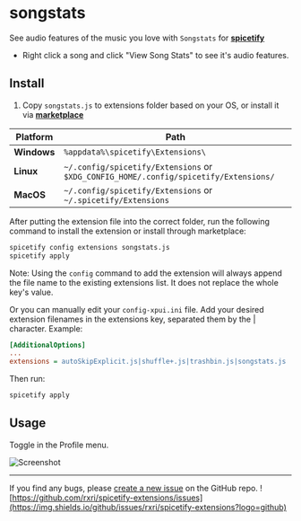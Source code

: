 # songstats

See audio features of the music you love with `Songstats` for **[spicetify](https://github.com/spicetify/cli)**

* Right click a song and click "View Song Stats" to see it's audio features.

## Install

1. Copy `songstats.js` to extensions folder based on your OS, or install it via **[marketplace](https://github.com/spicetify/spicetify-marketplace)**

| **Platform**   | **Path**                                                                             |
|----------------|--------------------------------------------------------------------------------------|
| **Windows**    | `%appdata%\spicetify\Extensions\`                                                    |
| **Linux**      | `~/.config/spicetify/Extensions` or `$XDG_CONFIG_HOME/.config/spicetify/Extensions/` |
| **MacOS**      | `~/.config/spicetify/Extensions` or `~/.spicetify/Extensions`                        |

After putting the extension file into the correct folder, run the following command to install the extension or install through marketplace:

```sh
spicetify config extensions songstats.js
spicetify apply
```

Note: Using the `config` command to add the extension will always append the file name to the existing extensions list. It does not replace the whole key's value.

Or you can manually edit your `config-xpui.ini` file. Add your desired extension filenames in the extensions key, separated them by the | character.
Example:

```ini
[AdditionalOptions]
...
extensions = autoSkipExplicit.js|shuffle+.js|trashbin.js|songstats.js
```

Then run:

```sh
spicetify apply
```

## Usage

Toggle in the Profile menu.

![Screenshot](https://raw.githubusercontent.com/rxri/spicetify-extensions/main/songstats/songstats.png)

-----
If you find any bugs, please [create a new issue](https://github.com/rxri/spicetify-extensions/issues/new/choose) on the GitHub repo.
![https://github.com/rxri/spicetify-extensions/issues](https://img.shields.io/github/issues/rxri/spicetify-extensions?logo=github)

